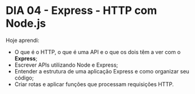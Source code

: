 # DIA 04 - Express - HTTP com Node.js

Hoje aprendi:

- O que é o HTTP, o que é uma API e o que os dois têm a ver com o **Express**;
- Escrever APIs utilizando Node e Express;
- Entender a estrutura de uma aplicação Express e como organizar seu código;
- Criar rotas e aplicar funções que processam requisições HTTP.
